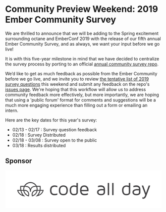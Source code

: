 

# Community Preview Weekend: 2019 Ember Community Survey

We are thrilled to announce that we will be adding to the Spring excitement surrounding octane and EmberConf 2019 with the release of our fifth annual Ember Community Survey, and as always, we want your input before we go live!

It is with this five-year milestone in mind that we have decided to centralize the survey process by porting to an official [annual community survey repo](https://github.com/ember-learn/annual-community-survey).

We’d like to get as much feedback as possible from the Ember Community before we go live, and we invite you to review [the tentative list of 2019 survey questions](https://github.com/ember-learn/annual-community-survey/blob/master/2019/survey-questions.md) this weekend and submit any feedback on the repo's [issues page](https://github.com/ember-learn/annual-community-survey/issues). We're hoping that this workflow will allow us to address community feedback more effectively, but more importantly, we are hoping that using a 'public forum' format for comments and suggestions will be a much more engaging experience than filling out a form or emailing an intern.



Here are the key dates for this year's survey: 
* 02/13 - 02/17 : Survey question feedback
* 02/18 : Survey Distributed
* 02/18 - 03/08 : Survey open to the public
* 03/18 : Results distributed



## Sponsor

![](cad-right.svg)


